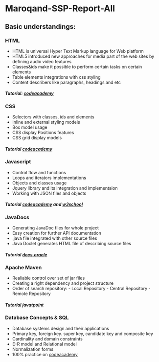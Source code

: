 # Maroqand-SSP-Report-All
## Basic understandings:
### HTML
  * HTML is universal Hyper Text Markup language for Web platform
  * HTML5 introduced new approaches for media part of the web sites by defining  audio video features
  * Classes&ids make it possible to perform certain tasks on certain elements
  * Table elements integrations with css styling
  * Content describers like paragraphs, headings and etc
   ##### Tutorial: [codeacademy](https://www.codecademy.com/learn/learn-html) 
  
 ### CSS
  * Selectors with classes, ids and elements
  * Inline and external styling models
  * Box model usage
  * CSS display Positions features
  * CSS grid display models
   ##### Tutorial [codeacademy](https://www.codecademy.com/learn/learn-css)
  
 ### Javascript 
  * Control flow and functions
  * Loops and iterators implementations
  * Objects and classes usage
  * Jquery library and its integration and implementaion
  * Working with JSON files and objects
   ##### Tutorial [codeacademy](https://www.codecademy.com/learn/introduction-to-javascript) and [w3school](https://www.w3schools.com/js/default.asp)
   
### JavaDocs
  * Generating JavaDoc files for whole project
  * Easy creation for further API documentation
  * .java file integrated with other source files
  * Java Doclet generates HTML file of describing source files
   ##### Tutorial [docs.oracle](https://docs.oracle.com/javase/6/docs/technotes/tools/solaris/javadoc.html#documentationcomments)

### Apache Maven
  * Realiable control over set of jar files
  * Creating a right dependency and project structure
  * Order of search repository:
          - Local Repository
          - Central Repository
          - Remote Repository
   ##### Tutorial [javatpoint](https://www.javatpoint.com/maven-repository)       
   
### Database Concepts & SQL          
  * Database systems design and their applications
  * Primary key, foreign key. super key, candidate key and composite key
  * Cardinality and domain constraints
  * E-R model and Relational model
  * Normalization forms
  * 100% practice on [codeacademy](https://www.codecademy.com/learn/learn-sql)

  
